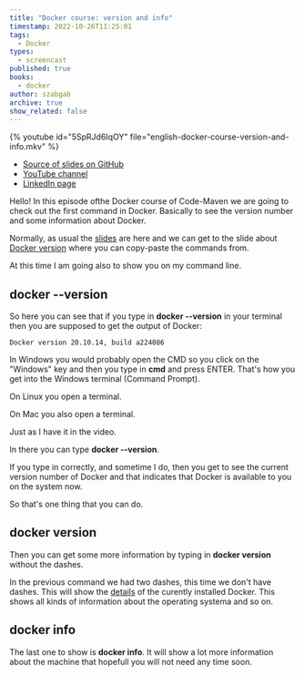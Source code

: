```yaml
---
title: "Docker course: version and info"
timestamp: 2022-10-26T11:25:01
tags:
  - Docker
types:
  - screencast
published: true
books:
  - docker
author: szabgab
archive: true
show_related: false
---
```



{% youtube id="5SpRJd6IqOY" file="english-docker-course-version-and-info.mkv" %}

* [Source of slides on GitHub](https://github.com/szabgab/slides)
* [YouTube channel](/youtube)
* [LinkedIn page](/linkedin)

Hello! In this episode ofthe Docker course of Code-Maven we are going to check out the first command in Docker.
Basically to see the version number and some information about Docker.

Normally, as usual the [slides](https://code-maven.com/slides/docker/) are here
and we can get to the slide about [Docker version](https://code-maven.com/slides/docker/docker--version)
where you can copy-paste the commands from.

At this time I am going also to show you on my command line.

## docker --version

So here you can see that if you type in <b>docker --version</b> in your terminal then you are supposed to get the output of Docker:

```
Docker version 20.10.14, build a224086
```

In Windows you would probably open the CMD so you click on the "Windows" key and then you type in <b>cmd</b> and press ENTER.
That's how you get into the Windows terminal (Command Prompt).

On Linux you open a terminal.

On Mac you also open a terminal.

Just as I have it in the video.

In there you can type <b>docker --version</b>.

If you type in correctly, and sometime I do, then you get to see the current version number of Docker and that indicates that Docker is
available to you on the system now.

So that's one thing that you can do.

## docker version

Then you can get some more information by typing in <b>docker version</b> without the dashes.

In the previous command we had two dashes, this time we don't have dashes. This will show the
[details](https://code-maven.com/slides/docker/docker-version) of the curently installed Docker.
This shows all kinds of information about the operating systema and so on.

## docker info

The last one to show is <b>docker info</b>. It will show a lot more information about the machine that hopefull you will not need any time soon.


